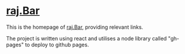 # [raj.Bar](https://raj.bar)

This is the homepage of [raj.Bar](https://raj.bar), providing relevant links.

The project is written using react and utilises a node library called "gh-pages" to deploy to github pages.
